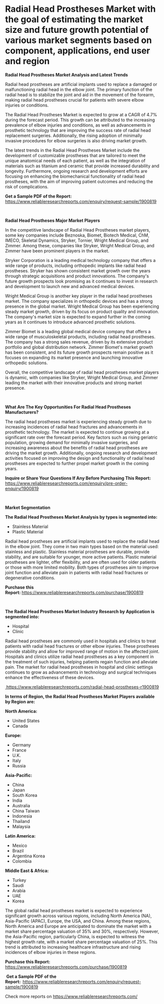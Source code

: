 <p><h1>Radial Head Prostheses Market with the goal of estimating the market size and future growth potential of various market segments based on component, applications, end user and region</h1></p><p><strong>Radial Head Prostheses Market Analysis and Latest Trends</strong></p>
<p><p>Radial head prostheses are artificial implants used to replace a damaged or malfunctioning radial head in the elbow joint. The primary function of the radial head is to stabilize the joint and aid in the movement of the forearm, making radial head prostheses crucial for patients with severe elbow injuries or conditions.</p><p>The Radial Head Prostheses Market is expected to grow at a CAGR of 4.7% during the forecast period. This growth can be attributed to the increasing prevalence of elbow injuries and conditions, as well as advancements in prosthetic technology that are improving the success rate of radial head replacement surgeries. Additionally, the rising adoption of minimally invasive procedures for elbow surgeries is also driving market growth.</p><p>The latest trends in the Radial Head Prostheses Market include the development of customizable prostheses that are tailored to meet the unique anatomical needs of each patient, as well as the integration of materials such as titanium and ceramic that provide increased durability and longevity. Furthermore, ongoing research and development efforts are focusing on enhancing the biomechanical functionality of radial head prostheses, with the aim of improving patient outcomes and reducing the risk of complications.</p></p>
<p><strong>Get a Sample PDF of the Report:&nbsp;</strong> <a href="https://www.reliableresearchreports.com/enquiry/request-sample/1900819">https://www.reliableresearchreports.com/enquiry/request-sample/1900819</a></p>
<p>&nbsp;</p>
<p><strong>Radial Head Prostheses Major Market Players</strong></p>
<p><p>In the competitive landscape of Radial Head Prostheses market players, some key companies include Beznoska, Biomet, Biotech Medical, ChM, IMECO, Skeletal Dynamics, Stryker, Tornier, Wright Medical Group, and Zimmer. Among these, companies like Stryker, Wright Medical Group, and Zimmer have been prominent players in the market.</p><p>Stryker Corporation is a leading medical technology company that offers a wide range of products, including orthopedic implants like radial head prostheses. Stryker has shown consistent market growth over the years through strategic acquisitions and product innovations. The company's future growth prospects look promising as it continues to invest in research and development to launch new and advanced medical devices.</p><p>Wright Medical Group is another key player in the radial head prostheses market. The company specializes in orthopedic devices and has a strong presence in the global market. Wright Medical Group has been experiencing steady market growth, driven by its focus on product quality and innovation. The company's market size is expected to expand further in the coming years as it continues to introduce advanced prosthetic solutions.</p><p>Zimmer Biomet is a leading global medical device company that offers a wide range of musculoskeletal products, including radial head prostheses. The company has a strong sales revenue, driven by its extensive product portfolio and global distribution network. Zimmer Biomet's market growth has been consistent, and its future growth prospects remain positive as it focuses on expanding its market presence and launching innovative orthopedic solutions.</p><p>Overall, the competitive landscape of radial head prostheses market players is dynamic, with companies like Stryker, Wright Medical Group, and Zimmer leading the market with their innovative products and strong market presence.</p></p>
<p>&nbsp;</p>
<p><strong>What Are The Key Opportunities For Radial Head Prostheses Manufacturers?</strong></p>
<p><p>The radial head prostheses market is experiencing steady growth due to increasing incidences of radial head fractures and advancements in prosthetic technology. The market is expected to continue growing at a significant rate over the forecast period. Key factors such as rising geriatric population, growing demand for minimally invasive surgeries, and increasing awareness about the benefits of radial head prostheses are driving the market growth. Additionally, ongoing research and development activities focused on improving the design and functionality of radial head prostheses are expected to further propel market growth in the coming years.</p></p>
<p><strong>Inquire or Share Your Questions If Any Before Purchasing This Report:</strong> <a href="https://www.reliableresearchreports.com/enquiry/pre-order-enquiry/1900819">https://www.reliableresearchreports.com/enquiry/pre-order-enquiry/1900819</a></p>
<p>&nbsp;</p>
<p><strong>Market Segmentation</strong></p>
<p><strong>The Radial Head Prostheses Market Analysis by types is segmented into:</strong></p>
<p><ul><li>Stainless Material</li><li>Plastic Material</li></ul></p>
<p><p>Radial head prostheses are artificial implants used to replace the radial head in the elbow joint. They come in two main types based on the material used: stainless and plastic. Stainless material prostheses are durable, provide stability, and are suitable for younger, more active patients. Plastic material prostheses are lighter, offer flexibility, and are often used for older patients or those with more limited mobility. Both types of prostheses aim to improve joint function and alleviate pain in patients with radial head fractures or degenerative conditions.</p></p>
<p><strong>Purchase this Report:&nbsp;</strong><a href="https://www.reliableresearchreports.com/purchase/1900819">https://www.reliableresearchreports.com/purchase/1900819</a></p>
<p>&nbsp;</p>
<p><strong>The Radial Head Prostheses Market Industry Research by Application is segmented into:</strong></p>
<p><ul><li>Hospital</li><li>Clinic</li></ul></p>
<p><p>Radial head prostheses are commonly used in hospitals and clinics to treat patients with radial head fractures or other elbow injuries. These prostheses provide stability and allow for improved range of motion in the affected joint. Hospitals and clinics utilize radial head prostheses as a key component in the treatment of such injuries, helping patients regain function and alleviate pain. The market for radial head prostheses in hospital and clinic settings continues to grow as advancements in technology and surgical techniques enhance the effectiveness of these devices.</p></p>
<p><a href="https://www.reliableresearchreports.com/radial-head-prostheses-r1900819">&nbsp;https://www.reliableresearchreports.com/radial-head-prostheses-r1900819</a></p>
<p><strong>In terms of Region, the Radial Head Prostheses Market Players available by Region are:</strong></p>
<p>
    <p> <strong> North America: </strong>
        <ul>
            <li>United States</li>
            <li>Canada</li>
        </ul>
        </p> 
    <p> <strong> Europe: </strong>
        <ul>
            <li>Germany</li>
            <li>France</li>
            <li>U.K.</li>
            <li>Italy</li>
            <li>Russia</li>
        </ul>
        </p> 
    <p> <strong> Asia-Pacific: </strong>
        <ul>
            <li>China</li>
            <li>Japan</li>
            <li>South Korea</li>
            <li>India</li>
            <li>Australia</li>
            <li>China Taiwan</li>
            <li>Indonesia</li>
            <li>Thailand</li>
            <li>Malaysia</li>
        </ul>
        </p> 
    <p> <strong> Latin America: </strong>
        <ul>
            <li>Mexico</li>
            <li>Brazil</li>
            <li>Argentina Korea</li>
            <li>Colombia</li>
        </ul>
        </p> 
    <p> <strong> Middle East & Africa: </strong>
        <ul>
            <li>Turkey</li>
            <li>Saudi</li>
            <li>Arabia</li>
            <li>UAE</li>
            <li>Korea</li>
        </ul>
    </p>
    </p>
<p><p>The global radial head prostheses market is expected to experience significant growth across various regions, including North America (NA), Asia-Pacific (APAC), Europe, the USA, and China. Among these regions, North America and Europe are anticipated to dominate the market with a market share percentage valuation of 35% and 30%, respectively. However, the Asia-Pacific region, particularly China, is expected to witness the highest growth rate, with a market share percentage valuation of 25%. This trend is attributed to increasing healthcare infrastructure and rising incidences of elbow injuries in these regions.</p></p>
<p><strong>Purchase this Report: </strong><a href="https://www.reliableresearchreports.com/purchase/1900819">https://www.reliableresearchreports.com/purchase/1900819</a></p>
<p>&nbsp;<strong>Get a Sample PDF of the Report:&nbsp;&nbsp;</strong><a href="https://www.reliableresearchreports.com/enquiry/request-sample/1900819">https://www.reliableresearchreports.com/enquiry/request-sample/1900819</a></p>
<p><strong></strong></p>
<p>Check more reports on <a href="https://www.reliableresearchreports.com/">https://www.reliableresearchreports.com/</a></p>